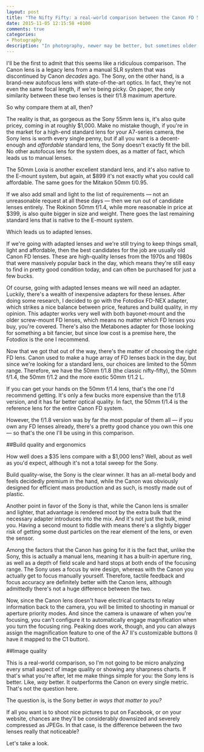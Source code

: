 ```yaml
---
layout: post
title: "The Nifty Fifty: a real-world comparison between the Canon FD 50mm f/1.8 and the Sony Zeiss FE 55mm f/1.8 Sonnar T* lenses on the Sony A7 II"
date: 2015-11-05 12:15:58 +0100
comments: true
categories: 
- Photography
description: "In photography, newer may be better, but sometimes older has its charm." 
---
```


I'll be the first to admit that this seems like a ridiculous comparison. The Canon lens is a legacy lens from a manual SLR system that was discontinued by Canon _decades_ ago. The Sony, on the other hand, is a brand-new autofocus lens with state-of-the-art optics. In fact, they're not even the same focal length, if we're being picky. On paper, the only similarity between these two lenses is their f/1.8 maximum aperture.

So why compare them at all, then?

The reality is that, as gorgeous as the Sony 55mm lens is, it's also quite pricey, coming in at roughly $1,000. Make no mistake though, if you're in the market for a high-end standard lens for your A7-series camera, the Sony lens is worth every single penny, but if all you want is a decent-enough and _affordable_ standard lens, the Sony doesn't exactly fit the bill. No other autofocus lens for the system does, as a matter of fact, which leads us to manual lenses.

The 50mm Loxia is another excellent standard lens, and it's also native to the E-mount system, but again, at $899 it's not exactly what you could call affordable. The same goes for the Mitakon 50mm f/0.95.

If we also add small and light to the list of requirements — not an unreasonable request at all these days — then we run out of candidate lenses entirely. The Rokinon 50mm f/1.4, while more reasonable in price at $399, is also quite bigger in size and weight. There goes the last remaining standard lens that is native to the E-mount system.

Which leads us to adapted lenses. 

If we're going with adapted lenses and we're still trying to keep things small, light and affordable, then the best candidates for the job are usually old Canon FD lenses. These are high-quality lenses from the 1970s and 1980s that were massively popular back in the day, which means they're still easy to find in pretty good condition today, and can often be purchased for just a few bucks.

Of course, going with adapted lenses means we will need an adapter. Luckily, there's a wealth of inexpensive adapters for these lenses. After doing some research, I decided to go with the Fotodiox FD-NEX adapter, which strikes a nice balance between price, features and build quality, in my opinion. This adapter works very well with both bayonet-mount and the older screw-mount FD lenses, which means no matter which FD lenses you buy, you're covered. There's also the Metabones adapter for those looking for something a bit fancier, but since low cost is a premise here, the Fotodiox is the one I recommend.

Now that we got that out of the way, there's the matter of choosing the right FD lens. Canon used to make a huge array of FD lenses back in the day, but since we're looking for a standard lens, our choices are limited to the 50mm range. Therefore, we have the 50mm f/1.8 (the classic nifty-fifty), the 50mm f/1.4, the 50mm f/1.2 and the more exotic 50mm f/1.2 L.

If you can get your hands on the 50mm f/1.4 lens, that's the one I'd recommend getting. It's only a few bucks more expensive than the f/1.8 version, and it has far better optical quality. In fact, the 50mm f/1.4 is the reference lens for the entire Canon FD system.

However, the f/1.8 version was by far the most popular of them all — if you own any FD lenses already, there's a pretty good chance you own this one — so that's the one I'll be using in this comparison.


##Build quality and ergonomics

How well does a $35 lens compare with a $1,000 lens? Well, about as well as you'd expect, although it's not a total sweep for the Sony.

Build quality-wise, the Sony is the clear winner. It has an all-metal body and feels decidedly premium in the hand, while the Canon was obviously designed for efficient mass production and as such, is mostly made out of plastic.

Another point in favor of the Sony is that, while the Canon lens is smaller and lighter, that advantage is rendered moot by the extra bulk that the necessary adapter introduces into the mix. And it's not just the bulk, mind you. Having a second mount to fiddle with means there's a slightly bigger risk of getting some dust particles on the rear element of the lens, or even the sensor.

Among the factors that the Canon has going for it is the fact that, unlike the Sony, this is actually a manual lens, meaning it has a built-in aperture ring, as well as a depth of field scale and hard stops at both ends of the focusing range. The Sony uses a focus by wire design, whereas with the Canon you actually get to focus manually yourself. Therefore, tactile feedback and focus accuracy are definitely better with the Canon lens, although admittedly there's not a huge difference between the two.

Now, since the Canon lens doesn't have electrical contacts to relay information back to the camera, you will be limited to shooting in manual or aperture priority modes. And since the camera is unaware of when you're focusing, you can't configure it to automatically engage magnification when you turn the focusing ring. Peaking does work, though, and you can always assign the magnification feature to one of the A7 II's customizable buttons (I have it mapped to the C1 button).

##Image quality

This is a real-world comparison, so I'm not going to be micro analyzing every small aspect of image quality or showing any sharpness charts. If that's what you're after, let me make things simple for you: the Sony lens is better. Like, _way_ better. It outperforms the Canon on every single metric. That's not the question here.

The question is, is the Sony better _in ways that matter to you?_ 

If all you want is to shoot nice pictures to put on Facebook, or on your website, chances are they'll be considerably downsized and severely compressed as JPEGs. In that case, is the difference between the two lenses really that noticeable? 

Let's take a look.





